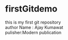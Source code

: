 # firstGitdemo
this is my first git repository
<br>
author Name : Ajay Kumawat
<br>
pulisher:Modern publication
